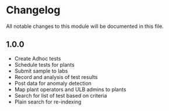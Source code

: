 
# Changelog
All notable changes to this module will be documented in this file.

## 1.0.0

- Create Adhoc tests
- Schedule tests for plants
- Submit sample to labs
- Record and analysis of test results
- Post data for anomaly detection
- Map plant operators and ULB admins to plants
- Search for list of test based on criteria
- Plain search for re-indexing


